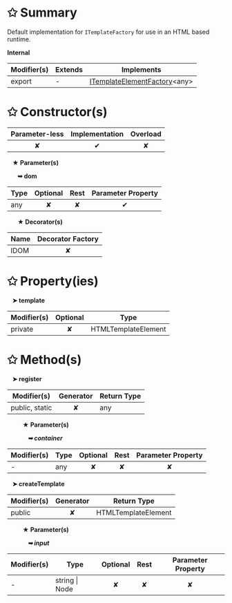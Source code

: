 # &#10025; Summary

Default implementation for `ITemplateFactory` for use in an HTML based runtime.

**Internal**

| Modifier(s)                            | Extends                      | Implements                                    |
|----------------------------------------|------------------------------|-----------------------------------------------|
| export | - | [ITemplateElementFactory](/jit-html/interface/template-element-factory/itemplateelementfactory.md)&lt;any&gt; |

# &#10025; Constructor(s)

| Parameter-less                         | Implementation                          | Overload                          |
|:--------------------------------------:|:---------------------------------------:|:---------------------------------:|
| ✘ | ✔ | ✘ |

&nbsp;&nbsp; **&#9733; Parameter(s)**

&nbsp;&nbsp;&nbsp;&nbsp;&nbsp; **&#10149; dom**

| Type                        | Optional                           | Rest                          | Parameter Property                          |
|-----------------------------|:----------------------------------:|:-----------------------------:|:-------------------------------------------:|
| any | ✘  | ✘ | ✔ |

&nbsp;&nbsp;&nbsp;&nbsp;&nbsp; **&#9733; Decorator(s)**

| Name                                | Decorator Factory                        |
|-------------------------------------|:----------------------------------------:|
| IDOM | ✘  |

# &#10025; Property(ies)

&nbsp;&nbsp; **&#10148; template**

| Modifier(s)                               | Optional                           | Type                         |
|-------------------------------------------|:----------------------------------:|------------------------------|
| private | ✘ | HTMLTemplateElement |

# &#10025; Method(s)

&nbsp;&nbsp; **&#10148; register**

| Modifier(s)                              | Generator                          | Return Type                       |
|------------------------------------------|:----------------------------------:|-----------------------------------|
| public, static | ✘ | any |

&nbsp;&nbsp;&nbsp;&nbsp;&nbsp;&nbsp;&nbsp;&nbsp; **&#9733; Parameter(s)**

&nbsp;&nbsp;&nbsp;&nbsp;&nbsp;&nbsp;&nbsp;&nbsp;&nbsp;&nbsp;&nbsp; _**&#10149; container**_

| Modifier(s)                              | Type                        | Optional                           | Rest                          | Parameter Property                          |
|------------------------------------------|-----------------------------|:----------------------------------:|:-----------------------------:|:-------------------------------------------:|
| - | any | ✘  | ✘ | ✘ |

&nbsp;&nbsp; **&#10148; createTemplate**

| Modifier(s)                              | Generator                          | Return Type                       |
|------------------------------------------|:----------------------------------:|-----------------------------------|
| public | ✘ | HTMLTemplateElement |

&nbsp;&nbsp;&nbsp;&nbsp;&nbsp;&nbsp;&nbsp;&nbsp; **&#9733; Parameter(s)**

&nbsp;&nbsp;&nbsp;&nbsp;&nbsp;&nbsp;&nbsp;&nbsp;&nbsp;&nbsp;&nbsp; _**&#10149; input**_

| Modifier(s)                              | Type                        | Optional                           | Rest                          | Parameter Property                          |
|------------------------------------------|-----------------------------|:----------------------------------:|:-----------------------------:|:-------------------------------------------:|
| - | string &#124; Node | ✘  | ✘ | ✘ |